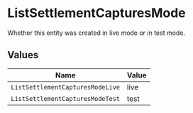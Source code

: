 # ListSettlementCapturesMode

Whether this entity was created in live mode or in test mode.


## Values

| Name                             | Value                            |
| -------------------------------- | -------------------------------- |
| `ListSettlementCapturesModeLive` | live                             |
| `ListSettlementCapturesModeTest` | test                             |